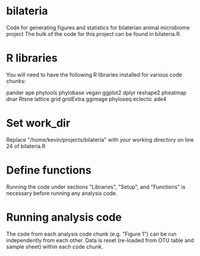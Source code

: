 # bilateria
Code for generating figures and statistics for bilaterian animal microbiome project
The bulk of the code for this project can be found in bilateria.R.

# R libraries
You will need to have the following R libraries installed for various code chunks:

pander
ape
phytools
phylobase
vegan
ggplot2
dplyr
reshape2
pheatmap
dnar
Rtsne
lattice
grid
gridExtra
ggimage
phyloseq
eclectic
ade4

# Set work_dir
Replace "/home/kevin/projects/bilateria" with your working directory on line 24 of bilateria.R

# Define functions
Running the code under sections "Libraries", "Setup", and "Functions" is necessary before running any analysis code.

# Running analysis code
The code from each analysis code chunk (e.g. "Figure 1") can be run independently from each other.  Data is reset (re-loaded from OTU table and sample sheet) within each code chunk.
